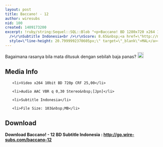 ```yaml
---
layout: post
title: Baccano! - 12
author: wiresubs
nid: 100
created: 1409173200
excerpt: !ruby/string:Sequel::SQL::Blob "<p>Baccano! BD 1280x720 x264 10bit AAC<br
  />\r\nSubtitle Indonesia<br />\r\nScore: 8.65&nbsp;<a href=\"http://myanimelist.net/anime/2251/Baccano!\"
  style=\"line-height: 20.7999992370605px;\" target=\"_blank\">MAL</a></p>\r\n"
---
```

<p class="rtecenter">Bagaimana rasanya bila mata ditusuk dengan sebilah baja panas?&nbsp;<img alt="devil" src="http://portal.wire-subs.com/sites/all/libraries/ckeditor/plugins/smiley/images/devil_smile.gif" style="height:20px; width:20px" title="devil" /></p>

<h2>Media Info</h2>

<ul>
	<li>Video x264 10bit BD 720p CRF 25,00</li>
	<li>Audio AAC VBR q 0,30 Stereo&nbsp;[Jpn]</li>
	<li>Subtitle Indonesia</li>
	<li>File Size: 103&nbsp;MB</li>
</ul>

<h2>Download</h2>

<p><strong>Download Baccano! - 12 BD Subtitle&nbsp;Indonesia&nbsp;:&nbsp;<a href="http://go.wire-subs.com/baccano-12" target="_blank">http://go.wire-subs.com/baccano-12</a></strong></p>
